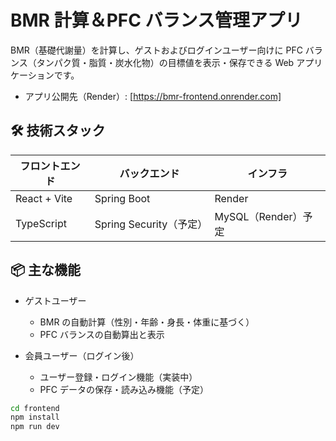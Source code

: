 # BMR 計算＆PFC バランス管理アプリ

BMR（基礎代謝量）を計算し、ゲストおよびログインユーザー向けに PFC バランス（タンパク質・脂質・炭水化物）の目標値を表示・保存できる Web アプリケーションです。

- アプリ公開先（Render）: [https://bmr-frontend.onrender.com]

## 🛠 技術スタック

| フロントエンド | バックエンド            | インフラ            |
| -------------- | ----------------------- | ------------------- |
| React + Vite   | Spring Boot             | Render              |
| TypeScript     | Spring Security（予定） | MySQL（Render）予定 |

## 📦 主な機能

- ゲストユーザー

  - BMR の自動計算（性別・年齢・身長・体重に基づく）
  - PFC バランスの自動算出と表示

- 会員ユーザー（ログイン後）
  - ユーザー登録・ログイン機能（実装中）
  - PFC データの保存・読み込み機能（予定）

```bash
cd frontend
npm install
npm run dev
```
